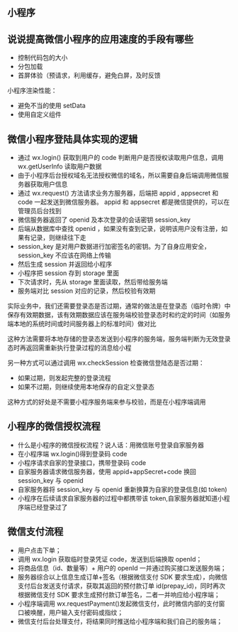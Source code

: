 ## 小程序

## 说说提高微信小程序的应用速度的手段有哪些

- 控制代码包的大小
- 分包加载
- 首屏体验（预请求，利用缓存，避免白屏，及时反馈

小程序渲染性能：

- 避免不当的使用 setData
- 使用自定义组件

## 微信小程序登陆具体实现的逻辑

- 通过 wx.login() 获取到用户的 code 判断用户是否授权读取用户信息，调用 wx.getUserInfo 读取用户数据
- 由于小程序后台授权域名无法授权微信的域名，所以需要自身后端调用微信服务器获取用户信息
- 通过 wx.request() 方法请求业务方服务器，后端把 appid , appsecret 和 code 一起发送到微信服务器。 appid 和 appsecret 都是微信提供的，可以在管理员后台找到
- 微信服务器返回了 openid 及本次登录的会话密钥 session_key
- 后端从数据库中查找 openid ，如果没有查到记录，说明该用户没有注册，如果有记录，则继续往下走
- session_key 是对用户数据进行加密签名的密钥。为了自身应用安全，session_key 不应该在网络上传输
- 然后生成 session 并返回给小程序
- 小程序把 session 存到 storage 里面
- 下次请求时，先从 storage 里面读取，然后带给服务端
- 服务端对比 session 对应的记录，然后校验有效期

实际业务中，我们还需要登录态是否过期，通常的做法是在登录态（临时令牌）中保存有效期数据，该有效期数据应该在服务端校验登录态时和约定的时间（如服务端本地的系统时间或时间服务器上的标准时间）做对比

这种方法需要将本地存储的登录态发送到小程序的服务端，服务端判断为无效登录态时再返回需重新执行登录过程的消息给小程

另一种方式可以通过调用 wx.checkSession 检查微信登陆态是否过期：

- 如果过期，则发起完整的登录流程
- 如果不过期，则继续使用本地保存的自定义登录态

这种方式的好处是不需要小程序服务端来参与校验，而是在小程序端调用

## 小程序的微信授权流程

- 什么是小程序的微信授权流程？说人话：用微信账号登录自家服务器
- 在小程序端 wx.login()得到登录码 code
- 小程序请求自家的登录接口，携带登录码 code
- 自家服务器请求微信服务器，使用 appid+appSecret+code 换回 session_key 与 openid
- 自家服务器将 session_key 与 openid 重新换算为自家的登录信息(如 token)
- 小程序在后续请求自家服务器的过程中都携带该 token,自家服务器就知道小程序端已经登录过了

## 微信支付流程

- 用户点击下单；
- 调用 wx.login 获取临时登录凭证 code，发送到后端换取 openId；
- 将商品信息（id、数量等）+ 用户的 openId 一并通过购买接口发送服务端；
- 服务器综合以上信息生成订单+签名（根据微信支付 SDK 要求生成），向微信支付后台发送支付请求，获取其返回的预付款订单 id(prepay_id)，同时再次根据微信支付 SDK 要求生成预付款订单签名，二者一并响应给小程序端；
- 小程序端调用 wx.requestPayment()发起微信支付，此时微信内部的支付窗口被唤醒，用户输入支付密码或指纹；
- 微信支付后台处理支付，将结果同时推送给小程序端和我们自己的服务端；
